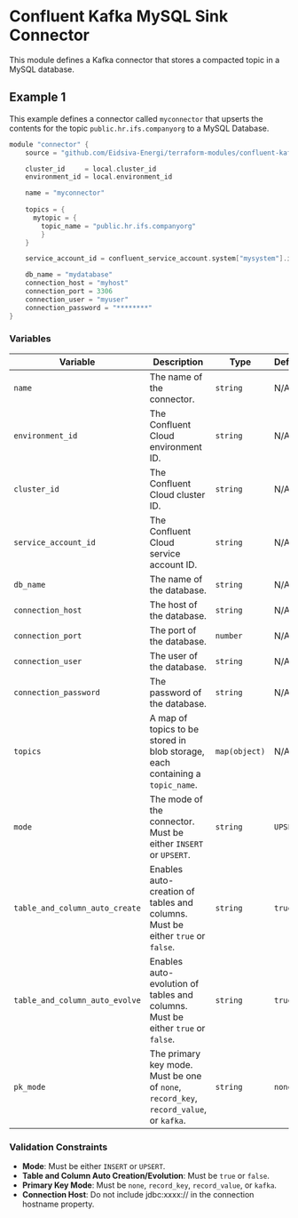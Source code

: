# Confluent Kafka MySQL Sink Connector

This module defines a Kafka connector that stores a compacted topic in a MySQL database.

## Example 1
This example defines a connector called `myconnector` that upserts the contents for the topic `public.hr.ifs.companyorg` to a MySQL Database.

```c
module "connector" {
    source = "github.com/Eidsiva-Energi/terraform-modules/confluent-kafka/connectors/mysql-sink"

    cluster_id     = local.cluster_id
    environment_id = local.environment_id

    name = "myconnector"
    
    topics = {
      mytopic = {
        topic_name = "public.hr.ifs.companyorg"
        }
    }

    service_account_id = confluent_service_account.system["mysystem"].id

    db_name = "mydatabase"
    connection_host = "myhost"
    connection_port = 3306
    connection_user = "myuser"
    connection_password = "********"
}
```

### Variables

| **Variable**                    | **Description**                                                                 | **Type**         | **Default**       |
|----------------------------------|---------------------------------------------------------------------------------|------------------|-------------------|
| `name`                           | The name of the connector.                                                      | `string`         | N/A               |
| `environment_id`                 | The Confluent Cloud environment ID.                                             | `string`         | N/A               |
| `cluster_id`                     | The Confluent Cloud cluster ID.                                                 | `string`         | N/A               |
| `service_account_id`             | The Confluent Cloud service account ID.                                         | `string`         | N/A               |
| `db_name`                        | The name of the database.                                                       | `string`         | N/A               |
| `connection_host`                | The host of the database.                                                       | `string`         | N/A               |
| `connection_port`                | The port of the database.                                                       | `number`         | N/A               |
| `connection_user`                | The user of the database.                                                       | `string`         | N/A               |
| `connection_password`            | The password of the database.                                                   | `string`         | N/A               |
| `topics`                         | A map of topics to be stored in blob storage, each containing a `topic_name`.   | `map(object)`    | N/A               |
| `mode`                           | The mode of the connector. Must be either `INSERT` or `UPSERT`.                 | `string`         | `UPSERT`          |
| `table_and_column_auto_create`   | Enables auto-creation of tables and columns. Must be either `true` or `false`.  | `string`         | `true`            |
| `table_and_column_auto_evolve`   | Enables auto-evolution of tables and columns. Must be either `true` or `false`. | `string`         | `true`            |
| `pk_mode`                        | The primary key mode. Must be one of `none`, `record_key`, `record_value`, or `kafka`. | `string`         | `none`            |

### Validation Constraints
- **Mode**: Must be either `INSERT` or `UPSERT`.
- **Table and Column Auto Creation/Evolution**: Must be `true` or `false`.
- **Primary Key Mode**: Must be `none`, `record_key`, `record_value`, or `kafka`.
- **Connection Host**: Do not include jdbc:xxxx:// in the connection hostname property.

